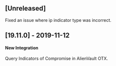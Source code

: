 ## [Unreleased]
Fixed an issue where ip indicator type was incorrect.  

## [19.11.0] - 2019-11-12
#### New Integration
Query Indicators of Compromise in AlienVault OTX.